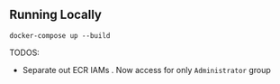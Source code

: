 ## Running Locally
```
docker-compose up --build
```


TODOS:
- Separate out ECR IAMs . Now access for only `Administrator` group